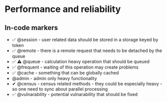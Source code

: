 # Performance and reliability
## In-code markers
* ✅ @session - user related data should be stored in a storage keyed by token
* ✅ @remote - there is a remote request that needs to be detached by the queue
* ✅ ⚠️ @queue - calculation heavy operation that should be queued
* ✅ @frequent - waiting of this operation may create problems
* ✅ @cache - something that can be globally cached
* @admin - admin only heavy functionality
* ✔ @census - census related methods - they could be especially heavy - so one need to sync about parallel processing
* ✅ @vulnarability - potential vulnarability that should be fixed
